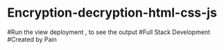 # Encryption-decryption-html-css-js
#Run the view deployment , to see the output
#Full Stack Development
#Created by Pain
